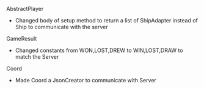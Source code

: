 AbstractPlayer
- Changed body of setup method to return a list of ShipAdapter instead of Ship to communicate with the server

GameResult
- Changed constants from WON,LOST,DREW to WIN,LOST,DRAW to match the Server

Coord
- Made Coord a JsonCreator to communicate with Server

